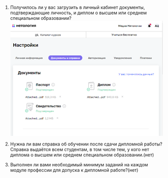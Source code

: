 1. Получилось ли у вас загрузить в личный кабинет документы, подтверждающие личность, и диплом о высшем или среднем специальном образовании?
![This is an image](/img.png)  

2. Нужна ли вам справка об обучении после сдачи дипломной работы? Справка выдаётся всем студентам, в том числе тем, у кого нет диплома о высшем или среднем специальном образовании.(нет)

3. Выполнен ли вами необходимый минимум заданий на каждом модуле профессии для допуска к дипломной работе?(нет)